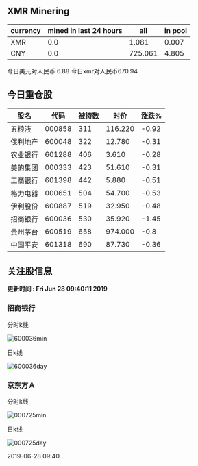 ## XMR Minering

|currency|mined in last 24 hours|all|in pool|
|---|---|---|---|
|XMR|0.0|1.081|0.007|
|CNY|0.0|725.061|4.805|

今日美元对人民币 6.88	今日xmr对人民币670.94


## 今日重仓股 

|股名|代码|被持数|时价|涨跌%|
|---|---|---|---|---|
|五粮液|000858|311|116.220|-0.92|
|保利地产|600048|322|12.780|-0.31|
|农业银行|601288|406|3.610|-0.28|
|美的集团|000333|423|51.610|-0.31|
|工商银行|601398|442|5.880|-0.51|
|格力电器|000651|504|54.700|-0.53|
|伊利股份|600887|519|32.950|-0.48|
|招商银行|600036|530|35.920|-1.45|
|贵州茅台|600519|658|974.000|-0.8|
|中国平安|601318|690|87.730|-0.36|

## 关注股信息
**更新时间 : Fri Jun 28 09:40:11 2019**
### 招商银行 
分时k线

![600036min](http://image.sinajs.cn/newchart/min/n/sh600036.gif)

日k线

![600036day](http://image.sinajs.cn/newchart/daily/n/sh600036.gif)

### 京东方Ａ 
分时k线

![000725min](http://image.sinajs.cn/newchart/min/n/sz000725.gif)

日k线

![000725day](http://image.sinajs.cn/newchart/daily/n/sz000725.gif)

2019-06-28 09:40